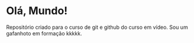 # Olá, Mundo!
 Repositório criado para o curso de git e github do curso em vídeo.
 Sou um gafanhoto em formação kkkkk.
